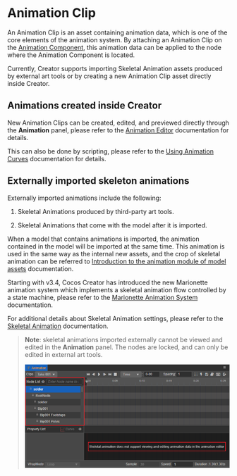 # Animation Clip

An Animation Clip is an asset containing animation data, which is one of the core elements of the animation system. By attaching an Animation Clip on the [Animation Component](animation-comp.md), this animation data can be applied to the node where the Animation Component is located.

Currently, Creator supports importing Skeletal Animation assets produced by external art tools or by creating a new Animation Clip asset directly inside Creator.

## Animations created inside Creator

New Animation Clips can be created, edited, and previewed directly through the **Animation** panel, please refer to the [Animation Editor](animation.md) documentation for details.

This can also be done by scripting, please refer to the [Using Animation Curves](use-animation-curve.md) documentation for details.

## Externally imported skeleton animations

Externally imported animations include the following:

1. Skeletal Animations produced by third-party art tools.

2. Skeletal Animations that come with the model after it is imported.

When a model that contains animations is imported, the animation contained in the model will be imported at the same time. This animation is used in the same way as the internal new assets, and the crop of skeletal animation can be referred to [Introduction to the animation module of model assets](../asset/model/mesh.md) documentation.

Starting with v3.4, Cocos Creator has introduced the new Marionette animation system which implements a skeletal animation flow controlled by a state machine, please refer to the [Marionette Animation System](./marionette/index.md) documentation.

For additional details about Skeletal Animation settings, please refer to the [Skeletal Animation](skeletal-animation.md) documentation.

> **Note**: skeletal animations imported externally cannot be viewed and edited in the **Animation** panel. The nodes are locked, and can only be edited in external art tools.
>
> ![skeletal animation](animation-clip/skeletal-animation.png)
